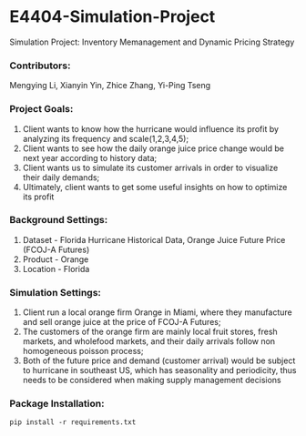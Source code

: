 # E4404-Simulation-Project
Simulation Project: Inventory Memanagement and Dynamic Pricing Strategy

### Contributors:
Mengying Li, Xianyin Yin, Zhice Zhang, Yi-Ping Tseng

### Project Goals:
1. Client wants to know how the hurricane would influence its profit by analyzing its frequency and scale(1,2,3,4,5);
2. Client wants to see how the daily orange juice price change would be next year according to history data;
3. Client wants us to simulate its customer arrivals in order to visualize their daily demands;
4. Ultimately, client wants to get some useful insights on how to optimize its profit

### Background Settings:
1. Dataset - Florida Hurricane Historical Data, Orange Juice Future Price (FCOJ-A Futures)
2. Product - Orange
3. Location - Florida

### Simulation Settings: 
1. Client run a local orange firm Orange in Miami, where they manufacture and sell orange juice at the price of FCOJ-A Futures;
2. The customers of the orange firm are mainly local fruit stores, fresh markets, and wholefood markets, and their daily arrivals follow non homogeneous poisson process;
3. Both of the future price and demand (customer arrival) would be subject to hurricane in southeast US, which has seasonality and periodicity, thus needs to be considered when making supply management decisions

### Package Installation:
```pip install -r requirements.txt```